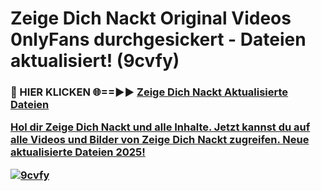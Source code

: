 # Zeige Dich Nackt Original Videos 0nlyFans durchgesickert - Dateien aktualisiert! (9cvfy)

<h3>🔴 HIER KLICKEN 🌐==►► <a href="https://tinyurl.com/h6vf6nb8" rel="nofollow">Zeige Dich Nackt Aktualisierte Dateien

Hol dir Zeige Dich Nackt und alle Inhalte. Jetzt kannst du auf alle Videos und Bilder von Zeige Dich Nackt zugreifen. Neue aktualisierte Dateien 2025!

[![9cvfy](https://i.imgur.com/sD4kR3V.gif)](https://tinyurl.com/h6vf6nb8)
